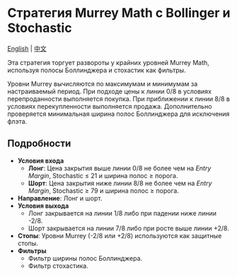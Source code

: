# Стратегия Murrey Math с Bollinger и Stochastic
[English](README.md) | [中文](README_cn.md)

Эта стратегия торгует развороты у крайних уровней Murrey Math, используя полосы Боллинджера и стохастик как фильтры.

Уровни Murrey вычисляются по максимумам и минимумам за настраиваемый период. При подходе цены к линии 0/8 в условиях перепроданности выполняется покупка. При приближении к линии 8/8 в условиях перекупленности выполняется продажа. Дополнительно проверяется минимальная ширина полос Боллинджера для исключения флэта.

## Подробности

- **Условия входа**
  - **Лонг**: Цена закрытия выше линии 0/8 не более чем на *Entry Margin*, Stochastic ≤ 21 и ширина полос ≥ порога.
  - **Шорт**: Цена закрытия ниже линии 8/8 не более чем на *Entry Margin*, Stochastic ≥ 79 и ширина полос ≥ порога.
- **Направление**: Лонг и шорт.
- **Условия выхода**
  - Лонг закрывается на линии 1/8 либо при падении ниже линии -2/8.
  - Шорт закрывается на линии 7/8 либо при росте выше линии +2/8.
- **Стопы**: Уровни Murrey (-2/8 или +2/8) используются как защитные стопы.
- **Фильтры**
  - Фильтр ширины полос Боллинджера.
  - Фильтр стохастика.


